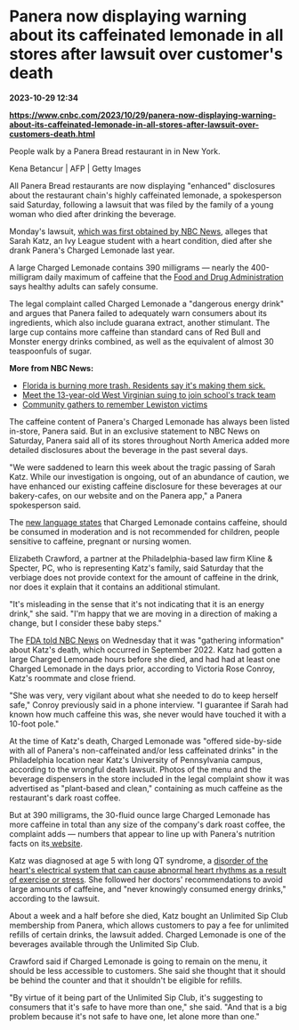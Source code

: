 # Panera now displaying warning about its caffeinated lemonade in all stores after lawsuit over customer's death

**2023-10-29 12:34**

**https://www.cnbc.com/2023/10/29/panera-now-displaying-warning-about-its-caffeinated-lemonade-in-all-stores-after-lawsuit-over-customers-death.html**

People walk by a Panera Bread restaurant in in New York.

Kena Betancur | AFP | Getty Images

All Panera Bread restaurants are now displaying "enhanced" disclosures about the restaurant chain's highly caffeinated lemonade, a spokesperson said Saturday, following a lawsuit that was filed by the family of a young woman who died after drinking the beverage.

Monday's lawsuit, [which was first obtained by NBC News](https://www.nbcnews.com/news/us-news/panera-lawsuit-charged-lemonade-sarah-katz-death-rcna120785), alleges that Sarah Katz, an Ivy League student with a heart condition, died after she drank Panera's Charged Lemonade last year.

A large Charged Lemonade contains 390 milligrams — nearly the 400-milligram daily maximum of caffeine that the [Food and Drug Administration](https://www.fda.gov/consumers/consumer-updates/spilling-beans-how-much-caffeine-too-much) says healthy adults can safely consume.

The legal complaint called Charged Lemonade a "dangerous energy drink" and argues that Panera failed to adequately warn consumers about its ingredients, which also include guarana extract, another stimulant. The large cup contains more caffeine than standard cans of Red Bull and Monster energy drinks combined, as well as the equivalent of almost 30 teaspoonfuls of sugar.

**More from NBC News:**

*   [Florida is burning more trash. Residents say it's making them sick.](https://www.nbcnews.com/business/business-news/florida-population-growth-waste-energy-incinerators-rcna120599)
*   [Meet the 13-year-old West Virginian suing to join school's track team](https://www.nbcnews.com/nbc-out/out-politics-and-policy/meet-13-year-old-west-virginian-suing-join-schools-track-team-rcna122563)
*   [Community gathers to remember Lewiston victims](https://www.nbcnews.com/news/us-news/live-blog/lewiston-maine-shooter-dead-manhunt-live-updates-rcna122580)

The caffeine content of Panera's Charged Lemonade has always been listed in-store, Panera said. But in an exclusive statement to NBC News on Saturday, Panera said all of its stores throughout North America added more detailed disclosures about the beverage in the past several days.

"We were saddened to learn this week about the tragic passing of Sarah Katz. While our investigation is ongoing, out of an abundance of caution, we have enhanced our existing caffeine disclosure for these beverages at our bakery-cafes, on our website and on the Panera app," a Panera spokesperson said.

The [new language states](https://www.panerabread.com/en-us/app/product/d076ea3d46e0aae6604ca4dab5231216.html) that Charged Lemonade contains caffeine, should be consumed in moderation and is not recommended for children, people sensitive to caffeine, pregnant or nursing women.

Elizabeth Crawford, a partner at the Philadelphia-based law firm Kline & Specter, PC, who is representing Katz's family, said Saturday that the verbiage does not provide context for the amount of caffeine in the drink, nor does it explain that it contains an additional stimulant.

"It's misleading in the sense that it's not indicating that it is an energy drink," she said. "I'm happy that we are moving in a direction of making a change, but I consider these baby steps."

The [FDA told NBC News](https://www.nbcnews.com/news/us-news/panera-fda-charged-lemonade-death-university-pennsylvania-sarah-katz-rcna122110) on Wednesday that it was "gathering information" about Katz's death, which occurred in September 2022. Katz had gotten a large Charged Lemonade hours before she died, and had had at least one Charged Lemonade in the days prior, according to Victoria Rose Conroy, Katz's roommate and close friend.

"She was very, very vigilant about what she needed to do to keep herself safe," Conroy previously said in a phone interview. "I guarantee if Sarah had known how much caffeine this was, she never would have touched it with a 10-foot pole."

At the time of Katz's death, Charged Lemonade was "offered side-by-side with all of Panera's non-caffeinated and/or less caffeinated drinks" in the Philadelphia location near Katz's University of Pennsylvania campus, according to the wrongful death lawsuit. Photos of the menu and the beverage dispensers in the store included in the legal complaint show it was advertised as "plant-based and clean," containing as much caffeine as the restaurant's dark roast coffee.

But at 390 milligrams, the 30-fluid ounce large Charged Lemonade has more caffeine in total than any size of the company's dark roast coffee, the complaint adds — numbers that appear to line up with Panera's nutrition facts on its[ website](https://www.panerabread.com/en-us/app/product/57f9b1aa54df4bd2c2eacca55efa1c96.html).

Katz was diagnosed at age 5 with long QT syndrome, a [disorder of the heart's electrical system that can cause abnormal heart rhythms as a result of exercise or stress](https://www.heart.org/en/health-topics/arrhythmia/about-arrhythmia/conduction-disorders). She followed her doctors' recommendations to avoid large amounts of caffeine, and "never knowingly consumed energy drinks," according to the lawsuit.

About a week and a half before she died, Katz bought an Unlimited Sip Club membership from Panera, which allows customers to pay a fee for unlimited refills of certain drinks, the lawsuit added. Charged Lemonade is one of the beverages available through the Unlimited Sip Club.

Crawford said if Charged Lemonade is going to remain on the menu, it should be less accessible to customers. She said she thought that it should be behind the counter and that it shouldn't be eligible for refills.

"By virtue of it being part of the Unlimited Sip Club, it's suggesting to consumers that it's safe to have more than one," she said. "And that is a big problem because it's not safe to have one, let alone more than one."